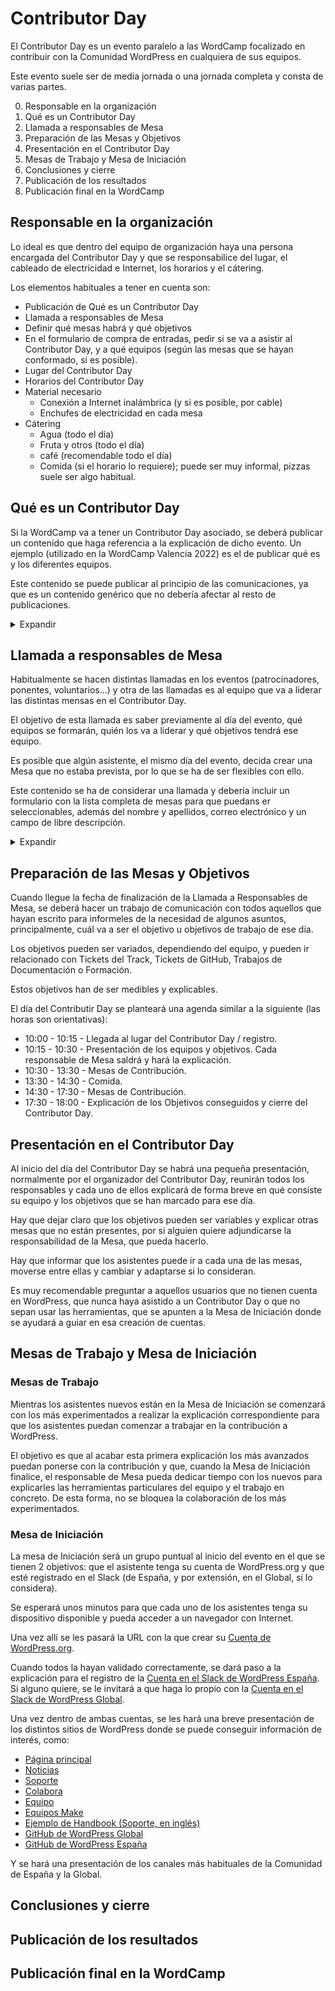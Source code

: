 # Contributor Day

El Contributor Day es un evento paralelo a las WordCamp focalizado en contribuir con la Comunidad WordPress en cualquiera de sus equipos.

Este evento suele ser de media jornada o una jornada completa y consta de varias partes.

0. Responsable en la organización
1. Qué es un Contributor Day
2. Llamada a responsables de Mesa
3. Preparación de las Mesas y Objetivos
4. Presentación en el Contributor Day
5. Mesas de Trabajo y Mesa de Iniciación
6. Conclusiones y cierre
7. Publicación de los resultados
8. Publicación final en la WordCamp

## Responsable en la organización

Lo ideal es que dentro del equipo de organización haya una persona encargada del Contributor Day y que se responsabilice del lugar, el cableado de electricidad e Internet, los horarios y el cátering.

Los elementos habituales a tener en cuenta son:

- Publicación de Qué es un Contributor Day
- Llamada a responsables de Mesa
- Definir qué mesas habrá y qué objetivos
- En el formulario de compra de entradas, pedir si se va a asistir al Contributor Day, y a qué equipos (según las mesas que se hayan conformado, si es posible).
- Lugar del Contributor Day
- Horarios del Contributor Day
- Material necesario
  - Conexión a Internet inalámbrica (y si es posible, por cable)
  - Enchufes de electricidad en cada mesa
- Cátering
  - Agua (todo el día)
  - Fruta y otros (todo el día)
  - café (recomendable todo el día)
  - Comida (si el horario lo requiere); puede ser muy informal, pizzas suele ser algo habitual.

## Qué es un Contributor Day

Si la WordCamp va a tener un Contributor Day asociado, se deberá publicar un contenido que haga referencia a la explicación de dicho evento. Un ejemplo (utilizado en la WordCamp Valencia 2022) es el de publicar qué es y los diferentes equipos.

Este contenido se puede publicar al principio de las comunicaciones, ya que es un contenido genérico que no debería afectar al resto de publicaciones.

<details><summary>Expandir</summary>
---

# Contributor Day: ¿qué es un Contributor Day?

El Día de la Comunidad (Contributor Day), es una actividad colaborativa que se desarrolla, normalmente, los días alrededor de la WordCamp y que tiene objetivo aprender y participar en la Comunidad WordPress.

## ¿Quién participa en un Contributor Day?

Cualquiera puede participar. Todos aquellos que usan WordPress, saben idiomas o tienen alguna particularidad respecto a WordPress, e Internet en general, tienen la posibilidad de participar aportando su conocimiento.

Durante estos días cualquier persona puede aprender y contribuir aportando su experiencia en cualquiera de los campos en los que se dividen los equipos de trabajo del proyecto WordPress: traducir, redactar textos, diseñar, responder preguntas en los foros de soporte, probar nuevas características o contando tu experiencia con WordPress para mejorar nuevas versiones.

## ¿Qué se hace en los Contributor Day?

Se crean diferentes equipos donde participar que abordan las distintas áreas de trabajo de WordPress, en las que al menos hay una persona experta en ese tema que se encarga de explicar, distribuir y resolver dudas sobre las tareas de colaboración.

Se pueden crear equipos de colaboración en las siguientes áreas de trabajo de WordPress:

-	**Core / Núcleo**: es el equipo, principalmente formado por desarrolladores, que mejora el propio WordPress.
-	**Design / Diseño**: el equipo que ayuda a mejorar la interfaz de usuario de WordPress, además de los distintos elementos visuales que lo acompañan. También se encargan del frontal de los sitios de wordpress.org.
-	**Mobile / Móvil**: el equipo encargado de las aplicaciones de Android y iOS.
-**	Accessibility / Accesibilidad**: el equipo encargado de mejorar y resolver los problemas de accesibilidad del núcleo de WordPress y de los temas comunitarios (Twenty-algo).
-	**Polyglots / Traducciones**: el equipo responsable de traducir WordPress y todos sus elementos asociados.
-	**Support / Soporte**: el equipo que ayuda a la gestión y respuesta de las dudas que surgen en los foros de soporte.
-	**Documentation / Documentación**: el equipo encargado de crear y mantener la documentación de todas las partes de WordPress, tanto del código como de otros elementos.
-	**Themes / Temas**: el equipo responsable de revisar y aprobar los temas que se suben al Directorio de Temas y de los patrones del Directorio de Patrones.
-	**Plugins / Plugins**: el equipo responsable de revisar y aprobar los plugins y bloques que se suben al Directorio de Plugins.
-	**Community / Comunidad**: el equipo que se encarga de supervisor los eventos WordPress, ya sean Meetup, WordCamp, do_action o cualquier cosa que se te ocurra para dar a conocer WordPress.
-	**Meta / Meta**: el equipo que se encarga de mejorar las funcionalidades de los sitios en la Comunidad WordPress.
-	**Training / Formación**: el equipo que se encarga de la formación dentro de WordPress, ya sea mediante vídeos, eventos, presentaciones, todo a través de Learn WordPress.
-	**Test / Pruebas**: el equipo que ayudar con las pruebas de WordPress, ofreciendo una serie de tutoriales para probar nuevas funcionalidades y código.
-	**TV / TV**: el equipo que revisa y aprueba los vídeos de distintos eventos WordPress y los sube a WordPress.TV.
-	**Marketing / Marketing**: el equipo responsable de dar a conocer y comunicar todo sobre WordPress.
-	**CLI / WP-CLI**: el equipo responsable de la herramienta WP-CLI.
-	**Hosting / Hosting**: el equipo responsable de la relación entre WordPress y las empresas y profesionales del alojamiento de WordPress.
-	**Tide / Tide**: el equipo responsable de la herramienta de automatización y análisis del código de plugins y temas.
-	**Openverse / Openverse**: el equipo responsable del motor de búsqueda de contenidos multimedia.
-	**Photos / Fotos**: el equipo responsable de la gestión, aprobación y revisión de fotografías de WordPress Photos.
-	**Core Performance / Performance**: el equipo responsable de mejorar el rendimiento de WordPress.

## ¿Qué debes traer al Contributor Day?

Sobre todo, muchas ganas de participar y aprender. También suele venir bien que tengas un ordenador a mano, con su cargador. Nosotros pondremos el lugar y la conexión a Internet.

También deberías [tener tu cuenta de WordPress.org](https://login.wordpress.org/register?locale=es_ES) y una [cuenta en el Slack de WordPress España](https://wpes.slack.com/signup).
---
</details>

## Llamada a responsables de Mesa

Habitualmente se hacen distintas llamadas en los eventos (patrocinadores, ponentes, voluntarios...) y otra de las llamadas es al equipo que va a liderar las distintas mensas en el Contributor Day.

El objetivo de esta llamada es saber previamente al día del evento, qué equipos se formarán, quién los va a liderar y qué objetivos tendrá ese equipo.

Es posible que algún asistente, el mismo día del evento, decida crear una Mesa que no estaba prevista, por lo que se ha de ser flexibles con ello.

Este contenido se ha de considerar una llamada y debería incluir un formulario con la lista completa de mesas para que puedans er seleccionables, además del nombre y apellidos, correo electrónico y un campo de libre descripción.

<details><summary>Expandir</summary>
---

## Contributor Day: llamada a Responsables de Mesa

Al igual que en la mayoría de WordCamp, esta WordCamp Valencia 2022 también va a tener un día para contribuir, un Contributor Day al que esperamos que asiste la mayor cantidad de personas posibles.

Es por esto por lo que, para preparar el lugar y la disponibilidad, se hace una llamada a aquellas personas que quieran liderar una de las mesas de trabajo.

Se pueden crear equipos de colaboración en las siguientes áreas de trabajo de WordPress:

-	**Core / Núcleo**: es el equipo, principalmente formado por desarrolladores, que mejora el propio WordPress.
-	**Design / Diseño**: el equipo que ayuda a mejorar la interfaz de usuario de WordPress, además de los distintos elementos visuales que lo acompañan. También se encargan del frontal de los sitios de wordpress.org.
-	**Mobile / Móvil**: el equipo encargado de las aplicaciones de Android y iOS.
-	**Accessibility / Accesibilidad**: el equipo encargado de mejorar y resolver los problemas de accesibilidad del núcleo de WordPress y de los temas comunitarios (Twenty-algo).
-	**Polyglots / Traducciones**: el equipo responsable de traducir WordPress y todos sus elementos asociados.
-	**Support / Soporte**: el equipo que ayuda a la gestión y respuesta de las dudas que surgen en los foros de soporte.
-	**Documentation / Documentación**: el equipo encargado de crear y mantener la documentación de todas las partes de WordPress, tanto del código como de otros elementos.
-	**Themes / Temas**: el equipo responsable de revisar y aprobar los temas que se suben al Directorio de Temas y de los patrones del Directorio de Patrones.
-	**Plugins / Plugins**: el equipo responsable de revisar y aprobar los plugins y bloques que se suben al Directorio de Plugins.
-	**Community / Comunidad**: el equipo que se encarga de supervisor los eventos WordPress, ya sean Meetup, WordCamp, do_action o cualquier cosa que se te ocurra para dar a conocer WordPress.
-	**Meta / Meta**: el equipo que se encarga de mejorar las funcionalidades de los sitios en la Comunidad WordPress.
-	**Training / Formación**: el equipo que se encarga de la formación dentro de WordPress, ya sea mediante vídeos, eventos, presentaciones, todo a través de Learn WordPress.
-	**Test / Pruebas**: el equipo que ayudar con las pruebas de WordPress, ofreciendo una serie de tutoriales para probar nuevas funcionalidades y código.
-	**TV / TV**: el equipo que revisa y aprueba los vídeos de distintos eventos WordPress y los sube a WordPress.TV.
-	**Marketing / Marketing**: el equipo responsable de dar a conocer y comunicar todo sobre WordPress.
-	**CLI / WP-CLI**: el equipo responsable de la herramienta WP-CLI.
-	**Hosting / Hosting**: el equipo responsable de la relación entre WordPress y las empresas y profesionales del alojamiento de WordPress.
-	**Tide / Tide**: el equipo responsable de la herramienta de automatización y análisis del código de plugins y temas.
-	**Openverse / Openverse**: el equipo responsable del motor de búsqueda de contenidos multimedia.
-	**Photos / Fotos**: el equipo responsable de la gestión, aprobación y revisión de fotografías de WordPress Photos.
-	**Core Performance / performance**: el equipo responsable de mejorar el rendimiento de WordPress.

### Quiero liderar una mesa del Contributor Day

Si quieres ser el responsable de una de las mesas del Contributor Day, por favor, háznoslo saber en el siguiente formulario hasta el día 9 de septiembre de 2022. A partir del día 10 de septiembre nos pondremos en contacto con todos los que os hayáis interesado en liderar una mesa para organizarlas.

*Aquí el formulario*
---
</details>

## Preparación de las Mesas y Objetivos

Cuando llegue la fecha de finalización de la Llamada a Responsables de Mesa, se deberá hacer un trabajo de comunicación con todos aquellos que hayan escrito para informeles de la necesidad de algunos asuntos, principalmente, cuál va a ser el objetivo u objetivos de trabajo de ese día.

Los objetivos pueden ser variados, dependiendo del equipo, y pueden ir relacionado con Tickets del Track, Tickets de GitHub, Trabajos de Documentación o Formación.

Estos objetivos han de ser medibles y explicables.

El día del Contributir Day se planteará una agenda similar a la siguiente (las horas son orientativas):

- 10:00 - 10:15 - Llegada al lugar del Contributor Day / registro.
- 10:15 - 10:30 - Presentación de los equipos y objetivos. Cada responsable de Mesa saldrá y hará la explicación.
- 10:30 - 13:30 - Mesas de Contribución.
- 13:30 - 14:30 - Comida.
- 14:30 - 17:30 - Mesas de Contribución.
- 17:30 - 18:00 - Explicación de los Objetivos conseguidos y cierre del Contributor Day.

## Presentación en el Contributor Day

Al inicio del día del Contributor Day se habrá una pequeña presentación, normalmente por el organizador del Contributor Day, reunirán todos los responsables y cada uno de ellos explicará de forma breve en qué consiste su equipo y los objetivos que se han marcado para ese día.

Hay que dejar claro que los objetivos pueden ser variables y explicar otras mesas que no están presentes, por si alguien quiere adjundicarse la responsabilidad de la Mesa, que pueda hacerlo.

Hay que informar que los asistentes puede ir a cada una de las mesas, moverse entre ellas y cambiar y adaptarse si lo consideran.

Es muy recomendable preguntar a aquellos usuarios que no tienen cuenta en WordPress, que nunca haya asistido a un Contributor Day o que no sepan usar las herramientas, que se apunten a la Mesa de Iniciación donde se ayudará a guiar en esa creación de cuentas.

## Mesas de Trabajo y Mesa de Iniciación

### Mesas de Trabajo

Mientras los asistentes nuevos están en la Mesa de Iniciación se comenzará con los más experimentados a realizar la explicación correspondiente para que los asistentes puedan comenzar a trabajar en la contribución a WordPress.

El objetivo es que al acabar esta primera explicación los más avanzados puedan ponerse con la contribución y que, cuando la Mesa de Iniciación finalice, el responsable de Mesa pueda dedicar tiempo con los nuevos para explicarles las herramientas particulares del equipo y el trabajo en concreto. De esta forma, no se bloquea la colaboración de los más experimentados.

### Mesa de Iniciación

La mesa de Iniciación será un grupo puntual al inicio del evento en el que se tienen 2 objetivos: que el asistente tenga su cuenta de WordPress.org y que esté registrado en el Slack (de España, y por extensión, en el Global, si lo considera).

Se esperará unos minutos para que cada uno de los asistentes tenga su dispositivo disponible y pueda acceder a un navegador con Internet.

Una vez allí se les pasará la URL con la que crear su [Cuenta de WordPress.org](https://login.wordpress.org/register?locale=es_ES).

Cuando todos la hayan validado correctamente, se dará paso a la explicación para el registro de la [Cuenta en el Slack de WordPress España](https://wpes.slack.com/signup). Si alguno quiere, se le invitará a que haga lo propio con la [Cuenta en el Slack de WordPress Global](https://wordpress.slack.com/signup).

Una vez dentro de ambas cuentas, se les hará una breve presentación de los distintos sitios de WordPress donde se puede conseguir información de interés, como:

- [Página principal](https://es.wordpress.org/)
- [Noticias](https://es.wordpress.org/news/)
- [Soporte](https://es.wordpress.org/support/)
- [Colabora](https://es.wordpress.org/colabora/)
- [Equipo](https://es.wordpress.org/team/)
- [Equipos Make](https://make.wordpress.org/)
- [Ejemplo de Handbook (Soporte, en inglés)](https://make.wordpress.org/support/handbook/)
- [GitHub de WordPress Global](https://github.com/WordPress/)
- [GitHub de WordPress España](https://github.com/WPES/)

Y se hará una presentación de los canales más habituales de la Comunidad de España y la Global.

## Conclusiones y cierre




## Publicación de los resultados




## Publicación final en la WordCamp




